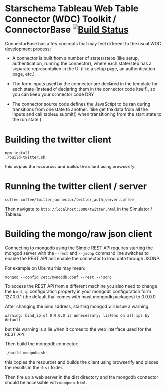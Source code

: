 # Starschema Tableau Web Table Connector (WDC) Toolkit / ConnectorBase [![Build Status](https://travis-ci.org/starschema/tableau-web-table-connector.svg)](https://travis-ci.org/starschema/tableau-web-table-connector)

ConnectorBase has a few concepts that may feel different to the usual WDC development process:

 - A connector is built from a number of states/steps (like setup, authentication, running the connector), where each state/step has a separate representation in the UI (like a setup page, an authentication page, etc.)

 - The form inputs used by the connector are declared in the template for each state (instead of declaring them in the connector code itself), so you can keep your connector code DRY

 - The connector source code defines the JavaScript to be ran during transitions from one state to another. (like get the data from all the inputs and call tableau.submit() when transitioning from the start state to the run state.)

# Building the twitter client

```
npm install
./build-twitter.sh
```

this copies the resources and builds the client using browserify.

# Running the twitter client / server

```
coffee coffee/twitter_connector/twitter_auth_server.coffee
```

Then navigate to ```http://localhost:3000/twitter.html``` in the
Simulator / Tableau.

# Building the mongo/raw json client

Connecting to mongodb using the Simple REST API requires starting the
mongod server with the ```--rest``` and ```--jsonp``` command line
switches to enable the REST API and enable the connector to load data
through JSONP.

For example on Ubuntu this may mean:

```
mongod --config /etc/mongodb.conf --rest --jsonp
```

To access the REST API from a different machine you also need to change
the ```bind_ip``` configuration property in your mongodb configuration
form 127.0.0.1 (the default that comes with most mongodb packages) to
0.0.0.0

After changing the bind address, starting mongod will issue a warning:

```
warning: bind_ip of 0.0.0.0 is unnecessary; listens on all ips by default
```

but this warning is a lie when it comes to the web interface used for
the REST API.


Then build the mongodb connector:

```
./build-mongodb.sh
```

this copies the resources and builds the client using browserify and
places the results in the ```dist``` folder.


Then fire up a web server in the dist directory and the mongodb
connector should be accessible with ```mongodb.html```.
